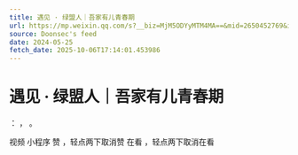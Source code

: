 ```yaml
---
title: 遇见 · 绿盟人｜吾家有儿青春期
url: https://mp.weixin.qq.com/s?__biz=MjM5ODYyMTM4MA==&mid=2650452769&idx=2&sn=dd3dba2f742c0489f2d69bd0decb1799
source: Doonsec's feed
date: 2024-05-25
fetch_date: 2025-10-06T17:14:01.453986
---
```


# 遇见 · 绿盟人｜吾家有儿青春期

：
，
。

视频
小程序
赞
，轻点两下取消赞
在看
，轻点两下取消在看